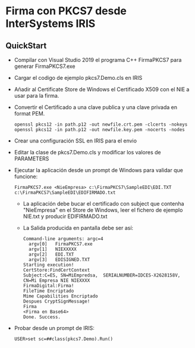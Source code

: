 # Firma con PKCS7 desde InterSystems IRIS



## QuickStart

* Compilar con Visual Studio 2019 el programa C++ FirmaPKCS7 para generar FirmaPKCS7.exe

* Cargar el codigo de ejemplo pkcs7.Demo.cls en IRIS

* Añadir al Certificate Store de Windows el Certificado X509 con el NIE a usar para la firma.

* Convertir el Certificado a una clave publica y una clave privada en format PEM.

  ```
  openssl pkcs12 -in path.p12 -out newfile.crt.pem -clcerts -nokeys
  openssl pkcs12 -in path.p12 -out newfile.key.pem -nocerts -nodes
  ```

* Crear una configuración SSL en IRIS para el envio

* Editar la clase de pkcs7.Demo.cls y modificar los valores de PARAMETERS

* Ejecutar la aplicación desde un prompt de Windows para validar que funcione:

  ```
  FirmaPKCS7.exe <NieEmpresa> c:\FirmaPKCS7\SampleEDI\EDI.TXT c:\FirmaPKCS7\SampleEDI\EDIFIRMADO.txt
  ```

  * La aplicación debe bucar el certificado con subject que contenha "NieEmpresa" en el Store de Windows, leer el fichero de ejemplo NIE.txt y producir EDIFIRMADO.txt

  * La Salida producida en pantalla debe ser así:

    ```
    Command-line arguments: argc=4
      argv[0]   FirmaPKCS7.exe
      argv[1]   NIEXXXXX
      argv[2]   EDI.TXT
      argv[3]   EDISIGNED.TXT
    Starting execution!
    CertStore:FindCertContext
    Subject:C=ES, SN=MiEmpredsa,  SERIALNUMBER=IDCES-X2628158V, CN=Mi Empresa NIE NIEXXXX
    FirmaDigital:Firma!
    FileTime Encriptado
    Mime Capabilities Encriptado
    Despues CryptSignMessage!
    Firma 
    <Firma en Base64>
    Done. Success.
    ```

    

* Probar desde un prompt de IRIS:

  ```
  USER>set sc=##class(pkcs7.Demo).Run()
  ```

  

